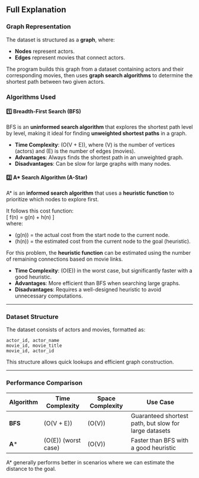 
## Full Explanation  

### Graph Representation  
The dataset is structured as a **graph**, where:  
- **Nodes** represent actors.  
- **Edges** represent movies that connect actors.  

The program builds this graph from a dataset containing actors and their corresponding movies, then uses **graph search algorithms** to determine the shortest path between two given actors.

### Algorithms Used  

#### 1️⃣ Breadth-First Search (BFS)  
BFS is an **uninformed search algorithm** that explores the shortest path level by level, making it ideal for finding **unweighted shortest paths** in a graph.  

- **Time Complexity**: \(O(V + E)\), where \(V\) is the number of vertices (actors) and \(E\) is the number of edges (movies).  
- **Advantages**: Always finds the shortest path in an unweighted graph.  
- **Disadvantages**: Can be slow for large graphs with many nodes.  

#### 2️⃣ A* Search Algorithm (A-Star)  
A* is an **informed search algorithm** that uses a **heuristic function** to prioritize which nodes to explore first.  

It follows this cost function:  
\[
f(n) = g(n) + h(n)
\]  
where:  
- \(g(n)\) = the actual cost from the start node to the current node.  
- \(h(n)\) = the estimated cost from the current node to the goal (heuristic).  

For this problem, the **heuristic function** can be estimated using the number of remaining connections based on movie links.  

- **Time Complexity**: \(O(E)\) in the worst case, but significantly faster with a good heuristic.  
- **Advantages**: More efficient than BFS when searching large graphs.  
- **Disadvantages**: Requires a well-designed heuristic to avoid unnecessary computations.  

---

### Dataset Structure  
The dataset consists of actors and movies, formatted as:  
```csv
actor_id, actor_name
movie_id, movie_title
movie_id, actor_id
```
This structure allows quick lookups and efficient graph construction.

---

### Performance Comparison  

| Algorithm  | Time Complexity | Space Complexity | Use Case |
|------------|---------------|----------------|-----------|
| **BFS**   | \(O(V + E)\) | \(O(V)\) | Guaranteed shortest path, but slow for large datasets |
| **A***   | \(O(E)\) (worst case) | \(O(V)\) | Faster than BFS with a good heuristic |

A* generally performs better in scenarios where we can estimate the distance to the goal.
